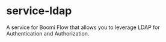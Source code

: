 # service-ldap
A service for Boomi Flow that allows you to leverage LDAP for Authentication and Authorization.
